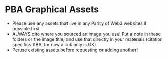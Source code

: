# PBA Graphical Assets

- Please use any assets that live in any Parity of Web3 websites if possible first.
- ALWAYS cite where you sourced an image you use! Put a note in these folders or the image title, and use that directly in your materials (citation specifics TBA, for now a link only is OK)
- Peruse existing assets before requesting or adding another!
